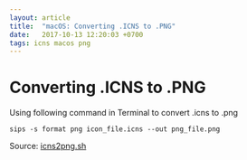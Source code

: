 ```yaml
---
layout: article
title:  "macOS: Converting .ICNS to .PNG"
date:   2017-10-13 12:20:03 +0700
tags: icns macos png
---
```


# Converting .ICNS to .PNG

Using following command in Terminal to convert .icns to .png

```
sips -s format png icon_file.icns --out png_file.png
```

Source: [icns2png.sh](https://gist.github.com/fr1v/4535933)
